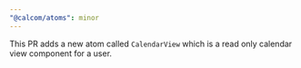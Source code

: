 ```yaml
---
"@calcom/atoms": minor
---
```


This PR adds a new atom called `CalendarView` which is a read only calendar view component for a user.
